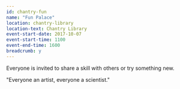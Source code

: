 ```yaml
---
id: chantry-fun
name: "Fun Palace"
location: chantry-library
location-text: Chantry Library
event-start-date: 2017-10-07
event-start-time: 1100
event-end-time: 1600
breadcrumb: y
---
```


Everyone is invited to share a skill with others or try something new.

"Everyone an artist, everyone a scientist."
